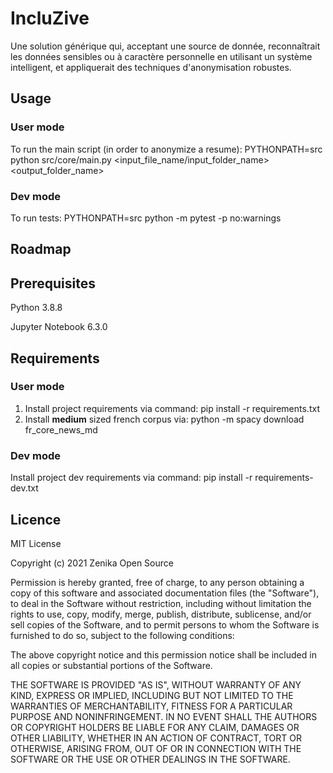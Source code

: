 # IncluZive
Une solution générique qui, acceptant une source de donnée, reconnaîtrait les données sensibles ou à caractère personnelle en utilisant un système intelligent, et appliquerait des techniques d'anonymisation robustes.

## Usage
### User mode
To run the main script (in order to anonymize a resume): PYTHONPATH=src python src/core/main.py <input_file_name/input_folder_name> <output_folder_name>

### Dev mode
To run tests: PYTHONPATH=src python -m pytest -p no:warnings


## Roadmap

## Prerequisites
Python 3.8.8

Jupyter Notebook 6.3.0

## Requirements
### User mode
1) Install project requirements via command: pip install -r requirements.txt
2) Install **medium** sized french corpus via: python -m spacy download fr_core_news_md

### Dev mode
Install project dev requirements via command: pip install -r requirements-dev.txt


## Licence
MIT License

Copyright (c) 2021 Zenika Open Source

Permission is hereby granted, free of charge, to any person obtaining a copy
of this software and associated documentation files (the "Software"), to deal
in the Software without restriction, including without limitation the rights
to use, copy, modify, merge, publish, distribute, sublicense, and/or sell
copies of the Software, and to permit persons to whom the Software is
furnished to do so, subject to the following conditions:

The above copyright notice and this permission notice shall be included in all
copies or substantial portions of the Software.

THE SOFTWARE IS PROVIDED "AS IS", WITHOUT WARRANTY OF ANY KIND, EXPRESS OR
IMPLIED, INCLUDING BUT NOT LIMITED TO THE WARRANTIES OF MERCHANTABILITY,
FITNESS FOR A PARTICULAR PURPOSE AND NONINFRINGEMENT. IN NO EVENT SHALL THE
AUTHORS OR COPYRIGHT HOLDERS BE LIABLE FOR ANY CLAIM, DAMAGES OR OTHER
LIABILITY, WHETHER IN AN ACTION OF CONTRACT, TORT OR OTHERWISE, ARISING FROM,
OUT OF OR IN CONNECTION WITH THE SOFTWARE OR THE USE OR OTHER DEALINGS IN THE
SOFTWARE.
